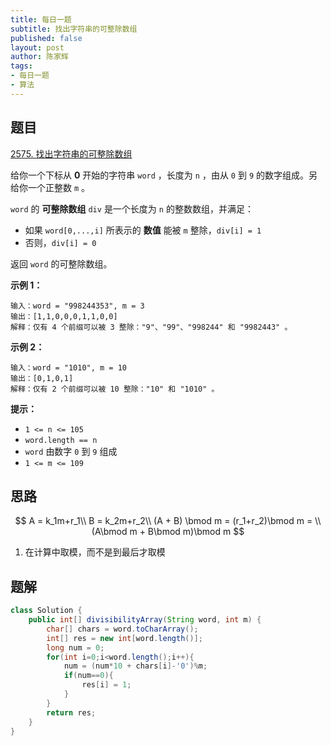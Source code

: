 ```yaml
---
title: 每日一题
subtitle: 找出字符串的可整除数组
published: false
layout: post
author: 陈家辉
tags:
- 每日一题
- 算法
---
```


## 题目

[2575. 找出字符串的可整除数组](https://leetcode.cn/problems/find-the-divisibility-array-of-a-string/)

给你一个下标从 **0** 开始的字符串 `word` ，长度为 `n` ，由从 `0` 到 `9` 的数字组成。另给你一个正整数 `m` 。

`word` 的 **可整除数组** `div` 是一个长度为 `n` 的整数数组，并满足：

- 如果 `word[0,...,i]` 所表示的 **数值** 能被 `m` 整除，`div[i] = 1`
- 否则，`div[i] = 0`

返回 `word` 的可整除数组。

 

**示例 1：**

```
输入：word = "998244353", m = 3
输出：[1,1,0,0,0,1,1,0,0]
解释：仅有 4 个前缀可以被 3 整除："9"、"99"、"998244" 和 "9982443" 。
```

**示例 2：**

```
输入：word = "1010", m = 10
输出：[0,1,0,1]
解释：仅有 2 个前缀可以被 10 整除："10" 和 "1010" 。
```

 

**提示：**

- `1 <= n <= 105`
- `word.length == n`
- `word` 由数字 `0` 到 `9` 组成
- `1 <= m <= 109`

## 思路

$$
A = k_1m+r_1\\
B = k_2m+r_2\\
(A + B) \bmod m = (r_1+r_2)\bmod m = 
\\(A\bmod m + B\bmod m)\bmod m
$$

1. 在计算中取模，而不是到最后才取模

## 题解

```java
class Solution {
    public int[] divisibilityArray(String word, int m) {
        char[] chars = word.toCharArray();
        int[] res = new int[word.length()];
        long num = 0;
        for(int i=0;i<word.length();i++){
            num = (num*10 + chars[i]-'0')%m;
            if(num==0){
                res[i] = 1;
            }
        }
        return res;
    }
}
```

